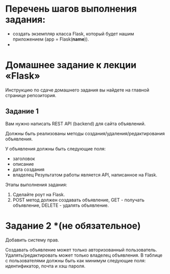 # Перечень шагов выполнения задания:

* создать экземпляр класса Flask, который будет нашим приложением (app = Flask(__name__)).
* 


# Домашнее задание к лекции «Flask»
Инструкцию по сдаче домашнего задания вы найдете на главной странице репозитория.

## Задание 1
Вам нужно написать REST API (backend) для сайта объявлений.

Должны быть реализованы методы создания/удаления/редактирования объявления.

У объявления должны быть следующие поля:

* заголовок
* описание
* дата создания
* владелец
Результатом работы является API, написанное на Flask.

Этапы выполнения задания:

1. Сделайте роут на Flask.
2. POST метод должен создавать объявление, GET - получать объявление, DELETE - удалять объявление.

# Задание 2 *(не обязательное)
Добавить систему прав.

Создавать объявление может только авторизованный пользователь. Удалять/редактировать может только владелец объявления. В таблице с пользователями должны быть как минимум следующие поля: идентификатор, почта и хэш пароля.